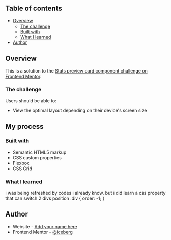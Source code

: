 
## Table of contents

- [Overview](#overview)
  - [The challenge](#the-challenge)
  - [Built with](#built-with)
  - [What I learned](#what-i-learned)
- [Author](#author)


## Overview

This is a solution to the [Stats preview card component challenge on Frontend Mentor](https://www.frontendmentor.io/challenges/stats-preview-card-component-8JqbgoU62).
### The challenge

Users should be able to:

- View the optimal layout depending on their device's screen size

## My process

### Built with

- Semantic HTML5 markup
- CSS custom properties
- Flexbox
- CSS Grid

### What I learned
i was being refreshed by codes i already know. but i did learn a css property that can switch 2 divs position 
.div {
  order: -1;
}

## Author

- Website - [Add your name here](https://www.your-site.com)
- Frontend Mentor - [@iceberg](https://www.frontendmentor.io/profile/iceberg)


